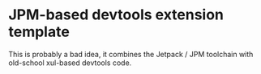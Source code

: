 # JPM-based devtools extension template

This is probably a bad idea, it combines the Jetpack / JPM toolchain with old-school xul-based devtools code.

